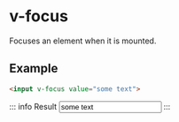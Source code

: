 <script setup>
    import vFocus from '../../src/directives/focus.js'
</script>

# v-focus

Focuses an element when it is mounted.

## Example

```html
<input v-focus value="some text">
```
::: info Result
<input v-focus value="some text">
:::
